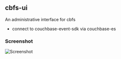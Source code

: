 ## cbfs-ui

An administrative interface for cbfs

- connect to couchbase-event-sdk via couchbase-es

### Screenshot

![Screenshot](https://raw.github.com/mschoch/cbfs-admin/master/docs/cbfs-admin.png)
